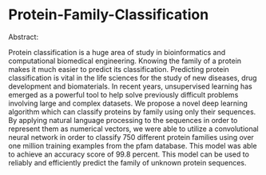 # Protein-Family-Classification

Abstract:

Protein classification is a huge area of study in bioinformatics and computational biomedical engineering. Knowing the family of a protein makes it much easier to predict its classification. Predicting protein classification is vital in the life sciences for the study of new diseases, drug development and biomaterials. In recent years, unsupervised learning has emerged as a powerful tool to help solve previously difficult problems involving large and complex datasets. We propose a novel deep learning algorithm which can classify proteins by family using only their sequences. By applying natural language processing to the sequences in order to represent them as numerical vectors, we were able to utilize a convolutional neural network in order to classify 750 different protein families using over one million training examples from the pfam database. This model was able to achieve an accuracy score of 99.8 percent. This model can be used to reliably and efficiently predict the family of unknown protein sequences.
